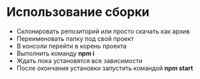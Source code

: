 # Использование сборки

- Склонировать репозиторий или просто скачать как архив
- Переименовать папку под свой проект
- В консоли перейти в корень проекта
- Выполнить команду **npm i**
- Ждать пока установятся все зависимости
- После окончания установки запустить командой **npm start**